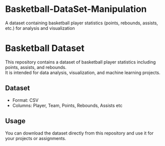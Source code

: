# Basketball-DataSet-Manipulation
A dataset containing basketball player statistics (points, rebounds, assists, etc.) for analysis and visualization


# Basketball Dataset

This repository contains a dataset of basketball player statistics including points, assists, and rebounds.  
It is intended for data analysis, visualization, and machine learning projects.

## Dataset
- Format: CSV
- Columns: Player, Team, Points, Rebounds, Assists etc

## Usage
You can download the dataset directly from this repository and use it for your projects or assignments.
